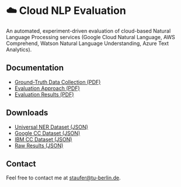 # ☁️ Cloud NLP Evaluation
An automated, experiment-driven evaluation of cloud-based Natural Language Processing services (Google Cloud Natural Language, AWS Comprehend, Watson Natural Language Understanding, Azure Text Analytics).

## Documentation

* [Ground-Truth Data Collection (PDF)](https://google.com)
* [Evaluation Approach (PDF)](https://google.com)
* [Evaluation Results (PDF)](https://google.com)

## Downloads

* [Universal NER Dataset (JSON)](https://github.com/dimitristaufer/Cloud-NLP-Evaluation/releases/download/v1.0/NER.json.gz)
* [Google CC Dataset (JSON)](https://github.com/dimitristaufer/Cloud-NLP-Evaluation/releases/download/v1.0/CC_Google.json.gz)
* [IBM CC Dataset (JSON)](https://github.com/dimitristaufer/Cloud-NLP-Evaluation/releases/download/v1.0/CC_IBM.json.gz)
* [Raw Results (JSON)](https://github.com/dimitristaufer/Cloud-NLP-Evaluation/releases/download/v1.0/Raw_Evaluation_Results.zip)

## Contact

Feel free to contact me at [staufer@tu-berlin.de](mailto:staufer@tu-berlin.de).
